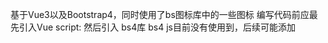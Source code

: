 基于Vue3以及Bootstrap4，同时使用了bs图标库中的一些图标
编写代码前应最先引入Vue script:<script src="https://cdn.jsdelivr.net/npm/vue@2.7.16/dist/vue.js"></script>
然后引入 bs4库 <link rel="stylesheet" href="https://cdn.jsdelivr.net/npm/bootstrap@4.6.2/dist/css/bootstrap.min.css" integrity="sha384-xOolHFLEh07PJGoPkLv1IbcEPTNtaed2xpHsD9ESMhqIYd0nLMwNLD69Npy4HI+N" crossorigin="anonymous">
bs4 js目前没有使用到，后续可能添加
